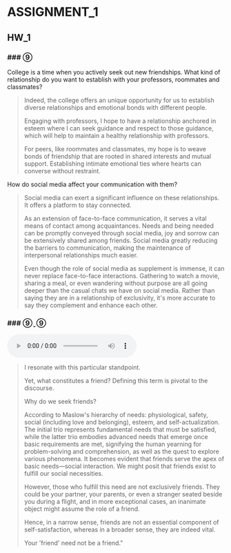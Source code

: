 # ASSIGNMENT_1

## HW_1

### ### ⑨

College is a time when you actively seek out new friendships. What kind of relationship do you want to establish with your professors, roommates and classmates?

> Indeed, the college offers an unique opportunity for us to establish diverse relationships and emotional bonds with different people.
>
> Engaging with professors, I hope to have a relationship anchored in esteem where I can seek guidance and respect to those guidance, which will help to maintain a healthy relationship with professors.
>
> For peers, like roommates and classmates, my hope is to weave bonds of friendship that are rooted in shared interests and mutual support. Establishing intimate emotional ties where hearts can converse without restraint.

How do social media affect your communication with them?

> Social media can exert a significant influence on these relationships. It offers a platform to stay connected.
>
> As an extension of face-to-face communication, it serves a vital means of contact among acquaintances. Needs and being needed can be promptly conveyed through social media, joy and sorrow can be extensively shared among friends. Social media greatly reducing the barriers to communication, making the maintenance of interpersonal relationships much easier.
>
> Even though the role of social media as supplement is immense, it can never replace face-to-face interactions. Gathering to watch a movie, sharing a meal, or even wandering without purpose are all going deeper than the casual chats we have on social media. Rather than saying they are in a relationship of exclusivity, it's more accurate to say they complement and enhance each other.

### ### ⑨ˬ⑨

<audio controls>
  <source src="https://cdn.jsdelivr.net/gh/Bengerthelorf/Contents@main/aud/hw_1.mp3" type="audio/mpeg">
  Your browser does not support the audio element.
</audio>

> I resonate with this particular standpoint.
>
> Yet, what constitutes a friend? Defining this term is pivotal to the discourse.
>
> Why do we seek friends?
>
> According to Maslow's hierarchy of needs: physiological, safety, social (including love and belonging), esteem, and self-actualization. The initial trio represents fundamental needs that must be satisfied, while the latter trio embodies advanced needs that emerge once basic requirements are met, signifying the human yearning for problem-solving and comprehension, as well as the quest to explore various phenomena. It becomes evident that friends serve the apex of basic needs—social interaction. We might posit that friends exist to fulfill our social necessities.
>
> However, those who fulfill this need are not exclusively friends. They could be your partner, your parents, or even a stranger seated beside you during a flight, and in more exceptional cases, an inanimate object might assume the role of a friend.
>
> Hence, in a narrow sense, friends are not an essential component of self-satisfaction, whereas in a broader sense, they are indeed vital.
>
> Your 'friend' need not be a friend."
